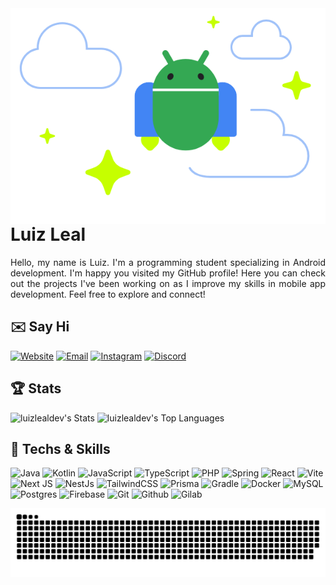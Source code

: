 <img align="right" alt="Android Jetpack" src="./images/android_jetpack.png">

# Luiz Leal
<p align="justify">
Hello, my name is Luiz. I'm a programming student specializing in Android development. I'm happy you visited my GitHub profile! Here you can check out the projects I've been working on as I improve my skills in mobile app development. Feel free to explore and connect!
</p>

## ✉️ Say Hi

[![Website](https://img.shields.io/badge/Website-%23061626?style=for-the-badge&logo=GoogleChrome&logoColor=4285f4)](https://www.luizleal.dev)
[![Email](https://img.shields.io/badge/Email-%23061626?style=for-the-badge&logo=gmail&logoColor=4285f4)](mailto:contato@luizleal.dev)
[![Instagram](https://img.shields.io/badge/Instagram-%23061626?style=for-the-badge&logo=instagram&logoColor=4285f4)](https://www.instagram.com/luizleal.dev/)
[![Discord](https://img.shields.io/badge/Discord-%23061626?style=for-the-badge&logo=discord&logoColor=4285f4)](https://discord.com/users/826220663643701248)

## 🏆 Stats

![luizlealdev's Stats](https://github-readme-stats-git-masterrstaa-rickstaa.vercel.app/api?username=luizlealdev&show_icons=true&include_all_commits=false&count_private=true&line_height=25&hide=issues&hide_border=true&title_color=4285f4&text_color=FFF&border_radius=3&icon_color=4285f4&rank_icon=github&theme=transparent)
![luizlealdev's Top Languages](https://github-readme-stats-git-masterrstaa-rickstaa.vercel.app/api/top-langs/?username=luizlealdev&title_color=4285f4&show_icons=true&hide_border=true&layout=compact&text_color=FFF&theme=transparent)


## 🤖 Techs & Skills
![Java](https://img.shields.io/badge/java-%23061626.svg?style=for-the-badge&logo=openjdk&logoColor=white)
![Kotlin](https://img.shields.io/badge/kotlin-%23061626.svg?style=for-the-badge&logo=kotlin&logoColor=844dfd)
![JavaScript](https://img.shields.io/badge/javascript-%23061626.svg?style=for-the-badge&logo=javascript&logoColor=%23F7DF1E)
![TypeScript](https://img.shields.io/badge/typescript-%23061626.svg?style=for-the-badge&logo=typescript&logoColor=007ACC)
![PHP](https://img.shields.io/badge/php-%23061626.svg?style=for-the-badge&logo=php&logoColor=777BB4)
![Spring](https://img.shields.io/badge/spring-%23061626.svg?style=for-the-badge&logo=spring&logoColor=6db33f)
![React](https://img.shields.io/badge/react-%23061626.svg?style=for-the-badge&logo=react&logoColor=%2361DAFB)
![Vite](https://img.shields.io/badge/vite-%23061626.svg?style=for-the-badge&logo=vite&logoColor=%646cff)
![Next JS](https://img.shields.io/badge/next-%23061626.svg?style=for-the-badge&logo=next.js&logoColor=white)
![NestJs](https://img.shields.io/badge/nextjs-%23061626.svg?style=for-the-badge&logo=nestjs&logoColor=e0234e)
![TailwindCSS](https://img.shields.io/badge/tailwindcss-%23061626.svg?style=for-the-badge&logo=tailwindcss&logoColor=2338B2AC)
![Prisma](https://img.shields.io/badge/prisma-%23061626.svg?style=for-the-badge&logo=prisma&logoColor=white)
![Gradle](https://img.shields.io/badge/gradle-%23061626.svg?style=for-the-badge&logo=gradle&logoColor=%231962AA)
![Docker](https://img.shields.io/badge/docker-%23061626.svg?style=for-the-badge&logo=docker&logoColor=%0db7ed)
![MySQL](https://img.shields.io/badge/mysql-%23061626.svg?style=for-the-badge&logo=mysql&logoColor=%4479a1)
![Postgres](https://img.shields.io/badge/postgres-%23061626.svg?style=for-the-badge&logo=postgresql&logoColor=%231962AA)
![Firebase](https://img.shields.io/badge/firebase-%23061626.svg?style=for-the-badge&logo=firebase&logoColor=%23F38020)
![Git](https://img.shields.io/badge/git-%23061626.svg?style=for-the-badge&logo=git&logoColor=%23f05033)
![Github](https://img.shields.io/badge/github-%23061626.svg?style=for-the-badge&logo=github&logoColor=white)
![Gilab](https://img.shields.io/badge/gitlab-%23061626.svg?style=for-the-badge&logo=gitlab&logoColor=%23f06611)

<picture>
  <source media="(prefers-color-scheme: dark)" srcset="https://raw.githubusercontent.com/luizlealdev/luizlealdev/output/github-contribution-grid-snake-dark.svg">
  <source media="(prefers-color-scheme: light)" srcset="https://raw.githubusercontent.com/luizlealdev/luizlealdev/output/github-contribution-grid-snake.svg">
  <img alt="github contribution grid snake animation" src="https://raw.githubusercontent.com/platane/platane/output/github-contribution-grid-snake.svg">
</picture>
